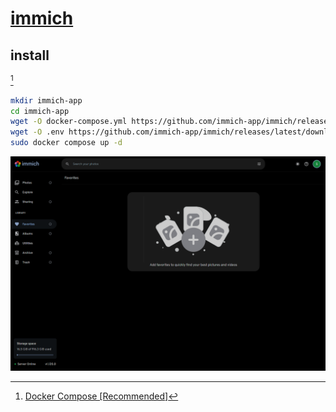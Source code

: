 # [immich](https://immich.app/)

## install

[^1]

```sh
mkdir immich-app
cd immich-app
wget -O docker-compose.yml https://github.com/immich-app/immich/releases/latest/download/docker-compose.yml
wget -O .env https://github.com/immich-app/immich/releases/latest/download/example.env
sudo docker compose up -d
```

[^1]: [Docker Compose [Recommended]](https://immich.app/docs/install/docker-compose)

![immich](/_image/srv/immich.png)
